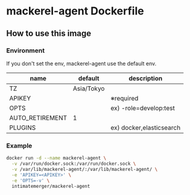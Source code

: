 # mackerel-agent Dockerfile

## How to use this image

### Environment

If you don't set the env, mackerel-agent use the default env.

| name | default | description |
| --- | --- | --- |
| TZ | Asia/Tokyo |  |
| APIKEY |  | ※required |
| OPTS |  | ex) -role=develop:test |
| AUTO_RETIREMENT | 1 |  |
| PLUGINS |  | ex) docker,elasticsearch |


### Example

```bash
docker run -d --name mackerel-agent \
  -v /var/run/docker.sock:/var/run/docker.sock \
  -v /var/lib/mackerel-agent/:/var/lib/mackerel-agent/ \
  -e 'APIKEY=<APIKEY>' \
  -e 'OPTS=-v' \
  intimatemerger/mackerel-agent
```